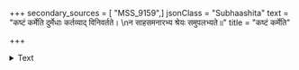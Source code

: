 +++
secondary_sources = [ "MSS_9159",]
jsonClass = "Subhaashita"
text = "कष्टं कर्मेति दुर्मेधाः कर्तव्याद् विनिवर्तते।  \nन साहसमनारभ्य श्रेयः समुपलभ्यते॥"
title = "कष्टं कर्मेति"

+++

<details><summary>Text</summary>

कष्टं कर्मेति दुर्मेधाः कर्तव्याद् विनिवर्तते।  
न साहसमनारभ्य श्रेयः समुपलभ्यते॥
</details>
